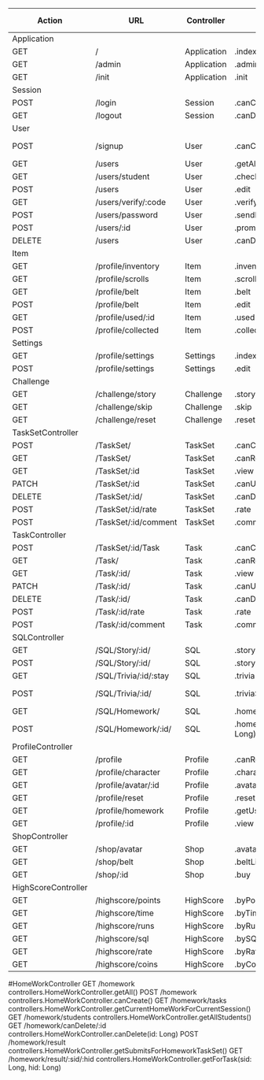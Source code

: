 |Action|URL                         |Controller |Method                |Send          |HTTP - Response Success      |Http - Response Error|
|------|----------------------------|-----------|----------------------|--------------|-----------------------------|---------------------|
|Application|
|GET   |/                           |Application|.index                |              |200-                         |                     |
|GET   |/admin                      |Application|.admin                |              |200-                         |                     |
|GET   |/init                       |Application|.init                 |              |200-                         |                     |
|Session|
|POST  |/login                      |Session    |.canCreate               |Login.Form    |Redirect(Profile.canRead)       |400-Login.Error      |
|GET   |/logout                     |Session    |.canDelete               |              |Redirect(Application.index)  |                     |
|User|
|POST  |/signup                     |User       |.canCreate               |Signup.Form   |Redirect(Session.canCreate)     |400-Signup.Error     |
|GET   |/users                      |User       |.getAllUsers          |              |User[]                       |                     |
|GET   |/users/student              |User       |.checkStudent         |              |200-                         |                     |
|POST  |/users                      |User       |.edit                 |User.Form     |200-                         |                     |
|GET   |/users/verify/:code         |User       |.verifyEmail          |              |200-                         |                     |
|POST  |/users/password             |User       |.sendResetPasswordMail|              |200-                         |                     |
|POST  |/users/:id                  |User       |.promote              |              |200-                         |                     |
|DELETE|/users                      |User       |.canDelete               |              |200-                         |                     |
|Item|
|GET   |/profile/inventory          |Item       |.inventory            |              |200-Inventory                |                     |
|GET   |/profile/scrolls            |Item       |.scrollCollection     |              |200-Scroll[]                 |                     |
|GET   |/profile/belt               |Item       |.belt                 |              |200-Belt[]                   |                     |
|POST  |/profile/belt               |Item       |.edit                 |Belt.Form     |200-                         |                     |
|GET   |/profile/used/:id           |Item       |.used                 |              |200-                         |                     |
|POST  |/profile/collected          |Item       |.collected            |Collected.Form|200-                         |                     |
|Settings|
|GET   |/profile/settings           |Settings   |.index                |              |200-Setting                  |                     |
|POST  |/profile/settings           |Settings   |.edit                 |Settings      |Redirect(Settings.index)     |                     |
|Challenge|
|GET   |/challenge/story            |Challenge  |.story                |              |200-                         |                     |
|GET   |/challenge/skip             |Challenge  |.skip                 |              |200-                         |                     |
|GET   |/challenge/reset            |Challenge  |.reset                |              |200-                         |                     |
|TaskSetController|
|POST  |/TaskSet/                   |TaskSet    |.canCreate               |TaskSet.Form  |Redirect(TaskSet.view)       |400-                 |
|GET   |/TaskSet/                   |TaskSet    |.canRead                 |              |200-TaskSet[]                |400-                 |
|GET   |/TaskSet/:id                |TaskSet    |.view                 |              |200-TaskSet                  |400-                 |
|PATCH |/TaskSet/:id                |TaskSet    |.canUpdate               |TaskSet       |Redirect(TaskSet.view)       |400-                 |
|DELETE|/TaskSet/:id/               |TaskSet    |.canDelete               |              |Redirect(TaskSet.canRead)       |400-                 |
|POST  |/TaskSet/:id/rate           |TaskSet    |.rate                 |Rating.Form   |Redirect(TaskSet.view)       |400-                 |
|POST  |/TaskSet/:id/comment        |TaskSet    |.comment              |Comment.Form  |Redirect(TaskSet.view)       |400-                 |
|TaskController
|POST  |/TaskSet/:id/Task           |Task       |.canCreate               |Task.Form     |Redirect(Task.view)          |400-                 |
|GET   |/Task/                      |Task       |.canRead                 |              |200-Task[]                   |400-                 |
|GET   |/Task/:id/                  |Task       |.view                 |              |200-Task                     |400-                 |
|PATCH |/Task/:id/                  |Task       |.canUpdate               |Task          |Redirect(Task.view)          |400-                 |
|DELETE|/Task/:id/                  |Task       |.canDelete               |              |Redirect(Task.canRead)          |400-                 |
|POST  |/Task/:id/rate              |Task       |.rate                 |Rating.Form   |Redirect(Task.view)          |400-                 |
|POST  |/Task/:id/comment           |Task       |.comment              |Comment.Form  |Redirect(Task.view)          |400-                 |
|SQLController
|GET   |/SQL/Story/:id/             |SQL        |.story                |              |200-Task.Exercise            |400-                 |
|POST  |/SQL/Story/:id/             |SQL        |.storySolve(id: Long)
|GET   |/SQL/Trivia/:id/:stay       |SQL        |.trivia               |              |200-Task.Exercise            |400-                 |
|POST  |/SQL/Trivia/:id/            |SQL        |.triviaSolve          |UserStatement |SQLResult.Successfull        |400-SQLResult.Failure|
|GET   |/SQL/Homework/              |SQL        |.homework()
|POST  |/SQL/Homework/:id/          |SQL        |.homeworkSolve(id: Long)
|ProfileController
|GET   |/profile                     |Profile    |.canRead                |              |200-Profile.PlayerState      |400-                 |
|GET   |/profile/character           |Profile    |.character           |              |200-Profile.CharacterState   |400-                 |
|GET   |/profile/avatar/:id          |Profile    |.avatar              |              |200-Profile.Attributes       |400-                 |
|GET   |/profile/reset               |Profile    |.reset               |              |                             |400-                 |
|GET   |/profile/homework            |Profile    |.getUserHomeworks    |              |                             |400-                 |
|GET   |/profile/:id                 |Profile    |.view                |              |200-Profile                  |400-                 |
|ShopController
|GET   |/shop/avatar                 |Shop       |.avatarList          |              |200-ShopItem[]               |400-                 |
|GET   |/shop/belt                   |Shop       |.beltList            |              |200-ShopItem[]               |400-                 |
|GET   |/shop/:id                    |Shop       |.buy                 |              |200-                         |400-                 |
|HighScoreController
|GET   |/highscore/points            |HighScore  |.byPoints            |              |200-HighscoreList            |400-                 |
|GET   |/highscore/time              |HighScore  |.byTime              |              |200-HighscoreList            |400-                 |
|GET   |/highscore/runs              |HighScore  |.byRuns              |              |200-HighscoreList            |400-                 |
|GET   |/highscore/sql               |HighScore  |.bySQL               |              |200-HighscoreList            |400-                 |
|GET   |/highscore/rate              |HighScore  |.byRate              |              |200-HighscoreList            |400-                 |
|GET   |/highscore/coins             |HighScore  |.byCoins             |              |200-HighscoreList            |400-                 |



#HomeWorkController
GET         /homework                           controllers.HomeWorkController.getAll()
POST        /homework                           controllers.HomeWorkController.canCreate()
GET         /homework/tasks                     controllers.HomeWorkController.getCurrentHomeWorkForCurrentSession()
GET         /homework/students                  controllers.HomeWorkController.getAllStudents()
GET         /homework/canDelete/:id                controllers.HomeWorkController.canDelete(id: Long)
POST        /homework/result                    controllers.HomeWorkController.getSubmitsForHomeworkTaskSet()
GET         /homework/result/:sid/:hid          controllers.HomeWorkController.getForTask(sid: Long, hid: Long)
